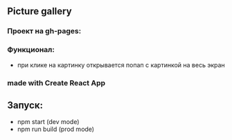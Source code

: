 ## Picture gallery

### Проект на gh-pages:

### Функционал:

- при клике на картинку открывается попап с картинкой на весь экран

### made with Create React App

## Запуск:

- npm start (dev mode)
- npm run build (prod mode)
